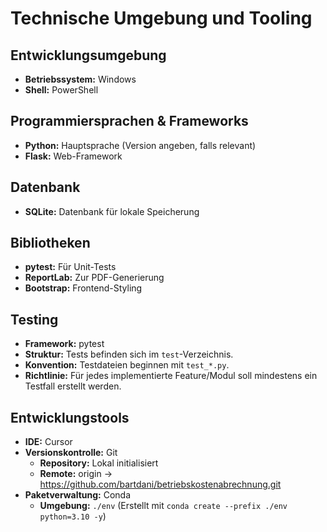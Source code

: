 # Technische Umgebung und Tooling

## Entwicklungsumgebung
- **Betriebssystem:** Windows
- **Shell:** PowerShell

## Programmiersprachen & Frameworks
- **Python:** Hauptsprache (Version angeben, falls relevant)
- **Flask:** Web-Framework

## Datenbank
- **SQLite:** Datenbank für lokale Speicherung

## Bibliotheken
- **pytest:** Für Unit-Tests
- **ReportLab:** Zur PDF-Generierung
- **Bootstrap:** Frontend-Styling

## Testing
- **Framework:** pytest
- **Struktur:** Tests befinden sich im `test`-Verzeichnis.
- **Konvention:** Testdateien beginnen mit `test_*.py`.
- **Richtlinie:** Für jedes implementierte Feature/Modul soll mindestens ein Testfall erstellt werden.

## Entwicklungstools
- **IDE:** Cursor
- **Versionskontrolle:** Git
  - **Repository:** Lokal initialisiert
  - **Remote:** origin -> https://github.com/bartdani/betriebskostenabrechnung.git
- **Paketverwaltung:** Conda
  - **Umgebung:** `./env` (Erstellt mit `conda create --prefix ./env python=3.10 -y`) 